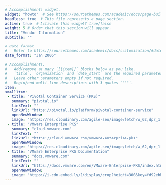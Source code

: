 ```yaml
---
# Accomplishments widget.
widget: "howto"  # See https://sourcethemes.com/academic/docs/page-builder/
headless: true  # This file represents a page section.
active: true  # Activate this widget? true/false
weight: 5 # Order that this section will appear.
title: "Vendor Information"
subtitle: ""

# Date format
#   Refer to https://sourcethemes.com/academic/docs/customization/#date-format
date_format: "Jan 2006"

# Accomplishments.
#   Add/remove as many `[[item]]` blocks below as you like.
#   `title`, `organization` and `date_start` are the required parameters.
#   Leave other parameters empty if not required.
#   Begin/end multi-line descriptions with 3 quotes `"""`.
item: 
smallItem: 
 - title: "Pivotal Container Service (PKS)"
   summary: "pivotal.io"
   linkText: ""
   linkUrl: "https://pivotal.io/platform/pivotal-container-service"
   openNewWindow: 
   image: "https://res.cloudinary.com/agile-seo/image/fetch/w_62,dpr_1.0,d_blank_am8gzx.png/https%3A%2F%2Flogo.clearbit.com%2Fpivotal.io%3Fsize%3D250"
 - title: "VMware Enterprise PKS"
   summary: "cloud.vmware.com"
   linkText: ""
   linkUrl: "https://cloud.vmware.com/vmware-enterprise-pks"
   openNewWindow: 
   image: "https://res.cloudinary.com/agile-seo/image/fetch/w_62,dpr_1.0,d_blank_am8gzx.png/https%3A%2F%2Flogo.clearbit.com%2Fcloud.vmware.com%3Fsize%3D250"
 - title: "VMware Enterprise PKS Documentation"
   summary: "docs.vmware.com"
   linkText: ""
   linkUrl: "https://docs.vmware.com/en/VMware-Enterprise-PKS/index.html"
   openNewWindow: 
   image: "https://i-cdn.embed.ly/1/display/crop?height=300&key=fd92ebbc52fc43fb98f69e50e7893c13&url=https%3A%2F%2Fvmtechie.files.wordpress.com%2F2019%2F02%2F8-1.png%3Ffit%3D440%252C330&width=636"
---
```

